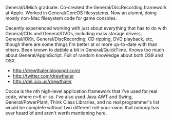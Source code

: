 General/UMich graduate. Co-created the General/DiscRecording.framework at Apple. Worked in General/CoreOS filesystems. Now an alumni, doing mostly non-Mac filesystem code for game consoles. 

Decently experienced working with just about everything that has to do with General/CDs and General/DVDs, including mass storage drivers, General/IOKit, General/DiscRecording, CD ripping, DVD playback, etc, though there are some things I'm better at or more up-to-date with than others. Been known to dabble a bit in General/QuickTime. Knows too much about General/AppleScript. Full of random knowledge about both OS9 and OSX.


* http://drewthaler.blogspot.com/
* http://twitter.com/drewthaler
* http://del.icio.us/drewthaler


Cocoa is the nth high-level application framework that I've used for real code, where n=6 or so. I've also used Java AWT and Swing, General/PowerPlant, Think Class Libraries, and no real programmer's list would be complete without two different roll-your-owns that nobody has ever heard of and aren't worth mentioning here.